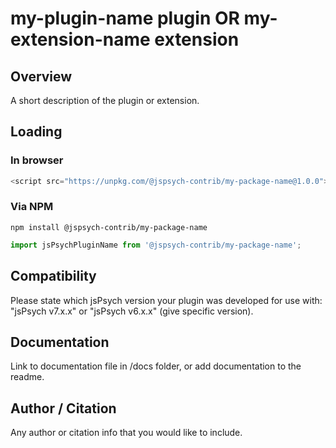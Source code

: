 # my-plugin-name plugin OR my-extension-name extension

## Overview

A short description of the plugin or extension.

## Loading

### In browser

```js
<script src="https://unpkg.com/@jspsych-contrib/my-package-name@1.0.0">
```

### Via NPM

```
npm install @jspsych-contrib/my-package-name
```

```js
import jsPsychPluginName from '@jspsych-contrib/my-package-name';
```

## Compatibility

Please state which jsPsych version your plugin was developed for use with: "jsPsych v7.x.x" or "jsPsych v6.x.x" (give specific version). 

## Documentation

Link to documentation file in /docs folder, or add documentation to the readme.

## Author / Citation

Any author or citation info that you would like to include.